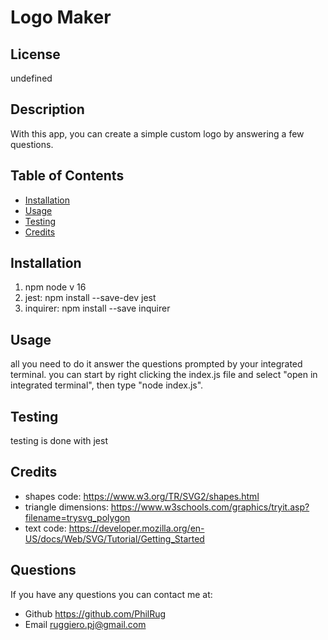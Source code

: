 # Logo Maker
## License
undefined
## Description
With this app, you can create a simple custom  logo by answering a few questions.
    
## Table of Contents
    
- [Installation](#installation)
- [Usage](#usage)
- [Testing](#test)
- [Credits](#credits)
    
## Installation
1. npm node v 16 
2. jest: npm install --save-dev jest
3. inquirer: npm install --save inquirer

    
## Usage
all you need to do it answer the questions prompted by your integrated terminal. you can start by right clicking the index.js file and select "open in integrated terminal", then type "node index.js".
    
## Testing
testing is done with jest

## Credits
- shapes code: https://www.w3.org/TR/SVG2/shapes.html
- triangle dimensions: https://www.w3schools.com/graphics/tryit.asp?filename=trysvg_polygon
- text code: https://developer.mozilla.org/en-US/docs/Web/SVG/Tutorial/Getting_Started
    
## Questions
If you have any questions you can contact me at:
- Github https://github.com/PhilRug
- Email ruggiero.pj@gmail.com
